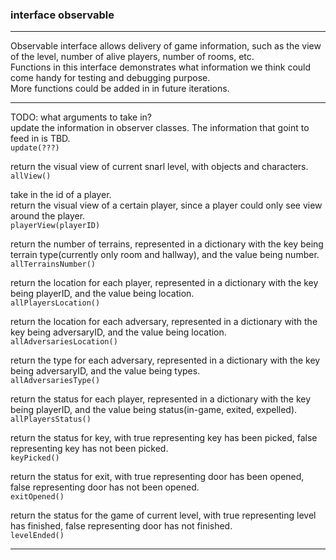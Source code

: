 ### interface observable
***
Observable interface allows delivery of game information, such as the view of the level, number of alive players, number of rooms, etc.<br>
Functions in this interface demonstrates what information we think could come handy for testing and debugging purpose.<br>
More functions could be added in in future iterations.<br>
***
TODO: what arguments to take in?<br>
update the information in observer classes. The information that goint to feed in is TBD.<br>
`update(???)` <br>

return the visual view of current snarl level, with objects and characters.<br>
`allView()`<br>

take in the id of a player.<br>
return the visual view of a certain player, since a player could only see view around the player.<br>
`playerView(playerID)`<br>

return the number of terrains, represented in a dictionary with the key being terrain type(currently only room and hallway), and the value being number.<br>
`allTerrainsNumber()`<br>

return the location for each player, represented in a dictionary with the key being playerID, and the value being location.<br>
`allPlayersLocation()`<br>

return the location for each adversary, represented in a dictionary with the key being adversaryID, and the value being location.<br>
`allAdversariesLocation()`<br>

return the type for each adversary, represented in a dictionary with the key being adversaryID, and the value being types.<br>
`allAdversariesType()`<br>

return the status for each player, represented in a dictionary with the key being playerID, and the value being status(in-game, exited, expelled).<br>
`allPlayersStatus()`<br>

return the status for key, with true representing key has been picked, false representing key has not been picked.<br>
`keyPicked()`<br>

return the status for exit, with true representing door has been opened, false representing door has not been opened.<br>
`exitOpened()`<br>

return the status for the game of current level, with true representing level has finished, false representing door has not finished.<br>
`levelEnded()`<br>
***

